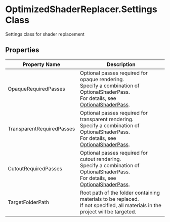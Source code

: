 # OptimizedShaderReplacer.Settings Class
Settings class for shader replacement

## Properties
|Property Name|Description|
|---|---|
|OpaqueRequiredPasses|Optional passes required for opaque rendering.<br/>Specify a combination of OptionalShaderPass.<br/>For details, see [OptionalShaderPass](OptionalShaderPass.md).<br/>|
|TransparentRequiredPasses|Optional passes required for transparent rendering.<br/>Specify a combination of OptionalShaderPass.<br/>For details, see [OptionalShaderPass](OptionalShaderPass.md).|
|CutoutRequiredPasses|Optional passes required for cutout rendering.<br/>Specify a combination of OptionalShaderPass.<br/>For details, see [OptionalShaderPass](OptionalShaderPass.md).|
|TargetFolderPath|Root path of the folder containing materials to be replaced.<br/>If not specified, all materials in the project will be targeted.|



